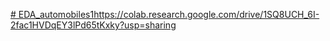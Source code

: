 [# EDA_automobiles1](https://colab.research.google.com/drive/1SQ8UCH_6I-2fac1HVDqEY3lPd65tKxky?usp=sharing)https://colab.research.google.com/drive/1SQ8UCH_6I-2fac1HVDqEY3lPd65tKxky?usp=sharing
